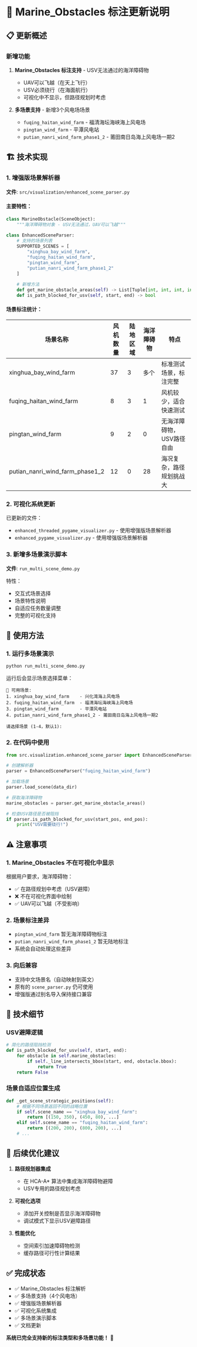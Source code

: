 # 🚢 Marine_Obstacles 标注更新说明

## 📋 更新概述

### 新增功能
1. **Marine_Obstacles 标注支持** - USV无法通过的海洋障碍物
   - UAV可以飞越（在天上飞行）
   - USV必须绕行（在海面航行）
   - 可视化中不显示，但路径规划时考虑

2. **多场景支持** - 新增3个风电场场景
   - `fuqing_haitan_wind_farm` - 福清海坛海峡海上风电场
   - `pingtan_wind_farm` - 平潭风电站
   - `putian_nanri_wind_farm_phase1_2` - 莆田南日岛海上风电场一期2

## 🏗️ 技术实现

### 1. 增强版场景解析器

**文件**: `src/visualization/enhanced_scene_parser.py`

#### 主要特性：
```python
class MarineObstacle(SceneObject):
    """海洋障碍物对象 - USV无法通过，UAV可以飞越"""
    
class EnhancedSceneParser:
    # 支持的场景列表
    SUPPORTED_SCENES = [
        "xinghua_bay_wind_farm",
        "fuqing_haitan_wind_farm", 
        "pingtan_wind_farm",
        "putian_nanri_wind_farm_phase1_2"
    ]
    
    # 新增方法
    def get_marine_obstacle_areas(self) -> List[Tuple[int, int, int, int]]
    def is_path_blocked_for_usv(self, start, end) -> bool
```

#### 场景标注统计：

| 场景名称 | 风机数量 | 陆地区域 | 海洋障碍物 | 特点 |
|---------|----------|----------|------------|------|
| xinghua_bay_wind_farm | 37 | 3 | 多个 | 标准测试场景，标注完整 |
| fuqing_haitan_wind_farm | 8 | 3 | 1 | 风机较少，适合快速测试 |
| pingtan_wind_farm | 9 | 2 | 0 | 无海洋障碍物，USV路径自由 |
| putian_nanri_wind_farm_phase1_2 | 12 | 0 | 28 | 海况复杂，路径规划挑战大 |

### 2. 可视化系统更新

已更新的文件：
- `enhanced_threaded_pygame_visualizer.py` - 使用增强版场景解析器
- `enhanced_pygame_visualizer.py` - 使用增强版场景解析器

### 3. 新增多场景演示脚本

**文件**: `run_multi_scene_demo.py`

特性：
- 交互式场景选择
- 场景特性说明
- 自适应任务数量调整
- 完整的可视化支持

## 🎯 使用方法

### 1. 运行多场景演示
```bash
python run_multi_scene_demo.py
```

运行后会显示场景选择菜单：
```
📍 可用场景:
1. xinghua_bay_wind_farm    - 兴化湾海上风电场
2. fuqing_haitan_wind_farm  - 福清海坛海峡海上风电场
3. pingtan_wind_farm        - 平潭风电站
4. putian_nanri_wind_farm_phase1_2 - 莆田南日岛海上风电场一期2

请选择场景 (1-4，默认1):
```

### 2. 在代码中使用
```python
from src.visualization.enhanced_scene_parser import EnhancedSceneParser

# 创建解析器
parser = EnhancedSceneParser("fuqing_haitan_wind_farm")

# 加载场景
parser.load_scene(data_dir)

# 获取海洋障碍物
marine_obstacles = parser.get_marine_obstacle_areas()

# 检查USV路径是否被阻挡
if parser.is_path_blocked_for_usv(start_pos, end_pos):
    print("USV需要绕行!")
```

## ⚠️ 注意事项

### 1. Marine_Obstacles 不在可视化中显示
根据用户要求，海洋障碍物：
- ✅ 在路径规划中考虑（USV避障）
- ❌ 不在可视化界面中绘制
- ✅ UAV可以飞越（不受影响）

### 2. 场景标注差异
- `pingtan_wind_farm` 暂无海洋障碍物标注
- `putian_nanri_wind_farm_phase1_2` 暂无陆地标注
- 系统会自动处理这些差异

### 3. 向后兼容
- 支持中文场景名（自动映射到英文）
- 原有的 `scene_parser.py` 仍可使用
- 增强版通过别名导入保持接口兼容

## 🔧 技术细节

### USV避障逻辑
```python
# 简化的路径阻挡检测
def is_path_blocked_for_usv(self, start, end):
    for obstacle in self.marine_obstacles:
        if self._line_intersects_bbox(start, end, obstacle.bbox):
            return True
    return False
```

### 场景自适应位置生成
```python
def _get_scene_strategic_positions(self):
    # 根据不同场景返回不同的战略位置
    if self.scene_name == "xinghua_bay_wind_farm":
        return [(150, 350), (450, 80), ...]
    elif self.scene_name == "fuqing_haitan_wind_farm":
        return [(200, 200), (800, 200), ...]
    # ...
```

## 🚀 后续优化建议

1. **路径规划器集成**
   - 在 HCA-A* 算法中集成海洋障碍物避障
   - USV专用的路径规划考虑

2. **可视化选项**
   - 添加开关控制是否显示海洋障碍物
   - 调试模式下显示USV避障路径

3. **性能优化**
   - 空间索引加速障碍物检测
   - 缓存路径可行性计算结果

## ✅ 完成状态

- ✅ Marine_Obstacles 标注解析
- ✅ 多场景支持（4个风电场）
- ✅ 增强版场景解析器
- ✅ 可视化系统集成
- ✅ 多场景演示脚本
- ✅ 文档更新

**系统已完全支持新的标注类型和多场景功能！** 🎉